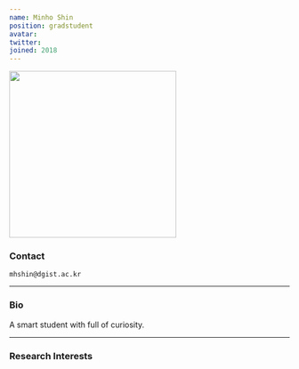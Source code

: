 ```yaml
---
name: Minho Shin
position: gradstudent
avatar:
twitter:
joined: 2018
---
```


<img width="300" src="{{site.baseurl}}/images/people/{{page.avatar}}" data-action="zoom">

### Contact

<i class="fa fa-envelope-o"></i>  `mhshin@dgist.ac.kr`<br>
<!-- 
<i class="fa fa-building"></i> RIC 1481 <br>
<i class="fa fa-bar-chart"></i> [google scholar](https://scholar.google.com/citations?user=GW6D4ZIAAAAJ&hl=en) <br>
 [ari-benjamin.com](http://ari-benjamin.com)
 -->
<hr>

### Bio

A smart student with full of curiosity.

<hr>

### Research Interests
<!--
What does deep learning have to say about how the brain works? (How does deep learning work?) What is the most fruitful and insightful way to conceptualize the brain?
-->
